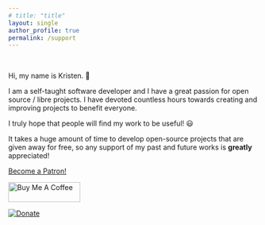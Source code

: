 ```yaml
---
# title: "title"
layout: single
author_profile: true
permalink: /support
---
```



<br>


Hi, my name is Kristen. 👋

I am a self-taught software developer and I have a great
passion for open source / libre projects. I have devoted countless hours towards
creating and improving projects to benefit everyone.

I truly hope that people will find my work to be useful! 😃

It takes a huge amount of time to develop open-source projects that are given
away for free, so any support of my past and future works is **greatly**
appreciated! 

<p>
<a href="https://www.patreon.com/bePatron?u=6001042"
data-patreon-widget-type="become-patron-button">Become a Patron!</a><script
async src="https://c6.patreon.com/becomePatronButton.bundle.js"></script>
</p>

[<img src="https://cdn.buymeacoffee.com/buttons/v2/default-blue.png" alt="Buy Me A Coffee" height="40px" width="145" >](https://www.buymeacoffee.com/Merritt)

<p>
<script type='text/javascript' src='https://ko-fi.com/widgets/widget_2.js'></script><script type='text/javascript'>kofiwidget2.init('Support Me on Ko-fi', '#29abe0', 'W7W73NLKG');kofiwidget2.draw();</script> 
</p>

[![Donate](https://img.shields.io/badge/Donate-PayPal-blue.svg?style=for-the-badge&logo=paypal)](https://paypal.me/KristenMcWilliam)

<p>
<script src="https://liberapay.com/Merritt/widgets/receiving.js"></script>
</p>
